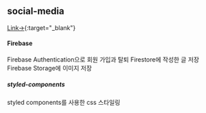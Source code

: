 ## social-media
[Link→](https://rivera00255.github.io/doodle){:target="_blank"}

#### Firebase
Firebase Authentication으로 회원 가입과 탈퇴
Firestore에 작성한 글 저장
Firebase Storage에 이미지 저장

##### styled-components
styled components를 사용한 css 스타일링